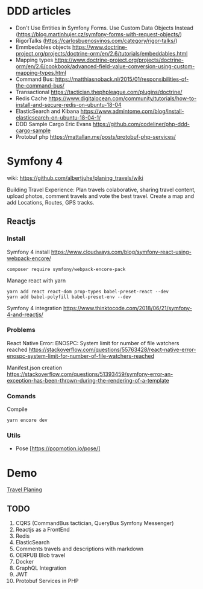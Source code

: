 # DDD articles
* Don't Use Entities in Symfony Forms. Use Custom Data Objects Instead (https://blog.martinhujer.cz/symfony-forms-with-request-objects/)
* RigorTalks (https://carlosbuenosvinos.com/category/rigor-talks/)
* Emmbedables objects https://www.doctrine-project.org/projects/doctrine-orm/en/2.6/tutorials/embeddables.html
* Mapping types https://www.doctrine-project.org/projects/doctrine-orm/en/2.6/cookbook/advanced-field-value-conversion-using-custom-mapping-types.html
* Command Bus: https://matthiasnoback.nl/2015/01/responsibilities-of-the-command-bus/
* Transactional https://tactician.thephpleague.com/plugins/doctrine/
* Redis Cache https://www.digitalocean.com/community/tutorials/how-to-install-and-secure-redis-on-ubuntu-18-04
* ElasticSearch and Kibana https://www.admintome.com/blog/install-elasticsearch-on-ubuntu-18-04-1/
* DDD Sample Cargo Eric Evans https://github.com/codeliner/php-ddd-cargo-sample
* Protobuf php https://mattallan.me/posts/protobuf-php-services/

# Symfony 4

wiki: https://github.com/albertjuhe/planing_travels/wiki

Building Travel Experience: Plan travels colaborative, sharing travel content, upload photos, comment travels and vote the best travel.
Create a map and add Locations, Routes, GPS tracks.

## Reactjs

### Install
Symfony 4 install https://www.cloudways.com/blog/symfony-react-using-webpack-encore/

```
composer require symfony/webpack-encore-pack
```
Manage react with yarn

```
yarn add react react-dom prop-types babel-preset-react --dev
yarn add babel-polyfill babel-preset-env --dev
```

Symfony 4 integration https://www.thinktocode.com/2018/06/21/symfony-4-and-reactjs/

### Problems

React Native Error: ENOSPC: System limit for number of file watchers reached
https://stackoverflow.com/questions/55763428/react-native-error-enospc-system-limit-for-number-of-file-watchers-reached

Manifest.json creation
https://stackoverflow.com/questions/51393459/symfony-error-an-exception-has-been-thrown-during-the-rendering-of-a-template

### Comands

Compile
```
yarn encore dev
```

### Utils
- Pose [https://popmotion.io/pose/]

# Demo
[Travel Planing](http://35.167.24.186/travelexperience/web/app.php/)

## TODO
1) CQRS (CommandBus tactician, QueryBus Symfony Messenger)
1) Reactjs as a FrontEnd
1) Redis
1) ElasticSearch
1) Comments travels and descriptions with markdown
1) OERPUB Blob travel
1) Docker
1) GraphQL Integration
1) JWT
1) Protobuf Services in PHP



